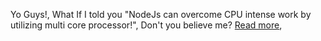 Yo Guys!, What If I told you "NodeJs can overcome CPU intense work by utilizing multi core processor!",
Don't you believe me? [Read more](https://medium.com/mediio/how-to-make-nodejs-utilize-a-multi-core-processor-a4c55d15378e),